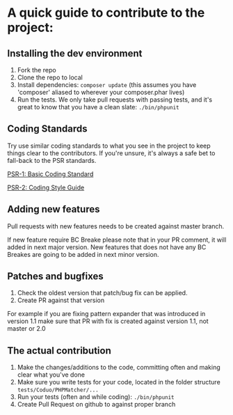 # A quick guide to contribute to the project:

## Installing the dev environment

1.  Fork the repo
2.  Clone the repo to local
3.  Install dependencies: `composer update` (this assumes you have 'composer' aliased to wherever your composer.phar lives)
4.  Run the tests. We only take pull requests with passing tests, and it's great to know that you have a clean slate:
    `./bin/phpunit`

## Coding Standards

Try use similar coding standards to what you see in the project to keep things clear to the contributors. If you're unsure, it's always a safe bet to fall-back to the PSR standards.

[PSR-1: Basic Coding Standard](http://www.php-fig.org/psr/psr-1/)

[PSR-2: Coding Style Guide](http://www.php-fig.org/psr/psr-2/)

## Adding new features

Pull requests with new features needs to be created against master branch. 

If new feature require BC Breake please note that in your PR comment, it will added in next major version.
New features that does not have any BC Breakes are going to be added in next minor version.

## Patches and bugfixes 

1. Check the oldest version that patch/bug fix can be applied.
2. Create PR against that version 

For example if you are fixing pattern expander that was introduced in version 1.1 make sure that PR with fix 
is created against version 1.1, not master or 2.0 

## The actual contribution

1.  Make the changes/additions to the code, committing often and making clear what you've done
2.  Make sure you write tests for your code, located in the folder structure `tests/Coduo/PHPMatcher/...`
3.  Run your tests (often and while coding): `./bin/phpunit`
4.  Create Pull Request on github to against proper branch
